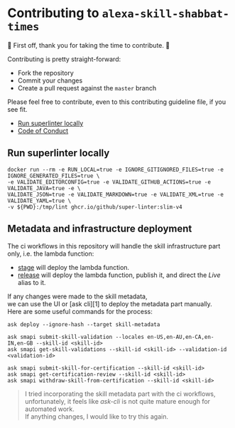 # Contributing to `alexa-skill-shabbat-times`

:clap: First off, thank you for taking the time to contribute. :clap:

Contributing is pretty straight-forward:

- Fork the repository
- Commit your changes
- Create a pull request against the `master` branch

Please feel free to contribute, even to this contributing guideline file, if you see fit.

- [Run superlinter locally](#run-superlinter-locally)
- [Code of Conduct](#code-of-conduct)

## Run superlinter locally

```shell
docker run --rm -e RUN_LOCAL=true -e IGNORE_GITIGNORED_FILES=true -e IGNORE_GENERATED_FILES=true \
-e VALIDATE_EDITORCONFIG=true -e VALIDATE_GITHUB_ACTIONS=true -e VALIDATE_JAVA=true -e \
VALIDATE_JSON=true -e VALIDATE_MARKDOWN=true -e VALIDATE_XML=true -e VALIDATE_YAML=true \
-v ${PWD}:/tmp/lint ghcr.io/github/super-linter:slim-v4
```

## Metadata and infrastructure deployment

The ci workflows in this repository will handle the skill infrastructure part only, i.e. the lambda
function:

- [stage](workflows/stage.yml) will deploy the lambda function.
- [release](workflows/release.yml) will deploy the lambda function, publish it, and direct the
  *Live* alias to it.

If any changes were made to the skill metadata,</br>
we can use the UI or [ask cli][1] to deploy the metadata part manually.</br>
Here are some useful commands for the process:

```shell
ask deploy --ignore-hash --target skill-metadata

ask smapi submit-skill-validation --locales en-US,en-AU,en-CA,en-IN,en-GB --skill-id <skill-id>
ask smapi get-skill-validations --skill-id <skill-id> --validation-id <validation-id>

ask smapi submit-skill-for-certification --skill-id <skill-id>
ask smapi get-certification-review --skill-id <skill-id>
ask smapi withdraw-skill-from-certification --skill-id <skill-id>

```

> I tried incorporating the skill metadata part with the ci workflows,</br>
> unfortunately, it feels like *ask-cli* is not quite mature enough for automated work.</br>
> If anything changes, I would like to try this again.

